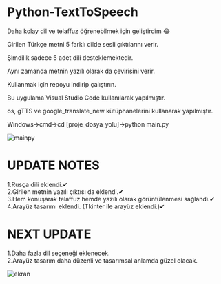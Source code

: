 # Python-TextToSpeech

Daha kolay dil ve telaffuz öğrenebilmek için geliştirdim 😂

Girilen Türkçe metni 5 farklı dilde sesli çıktılarını verir.

Şimdilik sadece 5 adet dili desteklemektedir.

Aynı zamanda metnin yazılı olarak da çevirisini verir.

Kullanmak için repoyu indirip çalıştırın.

Bu uygulama Visual Studio Code kullanılarak yapılmıştır.

os, gTTS ve google_translate_new kütüphanelerini kullanarak yapılmıştır.

Windows->cmd->cd [proje_dosya_yolu]->python main.py

![mainpy](https://user-images.githubusercontent.com/32196738/115255326-d2179980-a136-11eb-8773-6ae41d61adea.PNG)

# UPDATE NOTES
1.Rusça dili eklendi.✔<br>
2.Girilen metnin yazılı çıktısı da eklendi.✔<br>
3.Hem konuşarak telaffuz hemde yazılı olarak görüntülenmesi sağlandı.✔<br>
4.Arayüz tasarımı eklendi.&nbsp;(Tkinter ile arayüz eklendi.)✔<br>

# NEXT UPDATE
1.Daha fazla dil seçeneği eklenecek.<br>
2.Arayüz tasarım daha düzenli ve tasarımsal anlamda güzel olacak.<br>

![ekran](https://user-images.githubusercontent.com/32196738/115568428-f2755e80-a2c4-11eb-81b3-88a047bd97cb.PNG)

